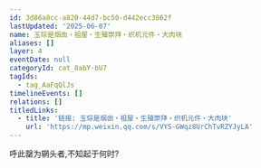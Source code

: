 ```yaml
---
id: 3d86a8cc-a820-44d7-bc50-d442ecc3862f
lastUpdated: '2025-06-07'
name: 玉琮是烟囱・祖屋・生殖崇拜・织机元件・大肉块
aliases: []
layer: 4
eventDate: null
categoryId: cat_8abY-bU7
tagIds:
  - tag_AaFqQlJs
timelineEvents: []
relations: []
titledLinks:
  - title: '链接: 玉琮是烟囱・祖屋・生殖崇拜・织机元件・大肉块'
    url: 'https://mp.weixin.qq.com/s/VYS-GWqz8UrChTvRZYJyLA'
---
```

呼此罄为辋头者,不知起于何时?

